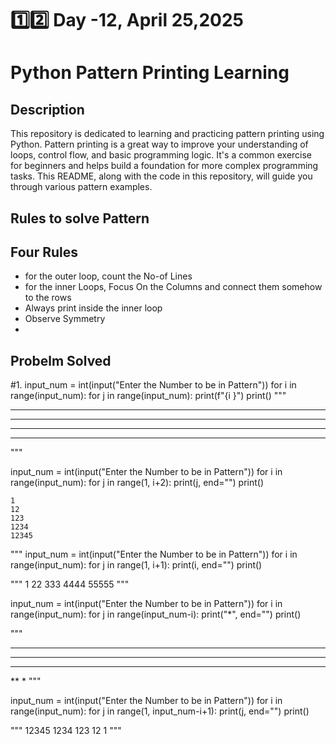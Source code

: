# 1️⃣2️⃣ Day -12, April 25,2025
# Python Pattern Printing Learning

## Description

This repository is dedicated to learning and practicing pattern printing using Python. Pattern printing is a great way to improve your understanding of loops, control flow, and basic programming logic.  It's a common exercise for beginners and helps build a foundation for more complex programming tasks.  This README, along with the code in this repository, will guide you through various pattern examples.
## Rules to solve Pattern
## Four Rules

- for the outer loop, count the No-of Lines
- for the inner Loops, Focus On the Columns and connect them somehow to the rows
- Always print inside the inner loop
- Observe Symmetry
- 
## Probelm Solved


#1.
input_num = int(input("Enter the Number to be in Pattern"))
for i in range(input_num):
    for j in range(input_num):
        print(f"{i }")
    print()
    """
****
****
****
****
"""


input_num = int(input("Enter the Number to be in Pattern"))
for i in range(input_num):
    for j in range(1, i+2):
        print(j, end="")
    print()

    1
    12
    123
    1234
    12345
"""
input_num = int(input("Enter the Number to be in Pattern"))
for i in range(input_num):
    for j in range(1, i+1):
        print(i, end="")
    print()
    
"""
    1
    22
    333
    4444
    55555
"""

input_num = int(input("Enter the Number to be in Pattern"))
for i in range(input_num):
    for j in range(input_num-i):
        print("*", end="")
    print()



"""
*****
****
***
**
*
"""

input_num = int(input("Enter the Number to be in Pattern"))
for i in range(input_num):
    for j in range(1, input_num-i+1):
        print(j, end="")
    print()


"""
12345
1234
123
12
1
"""
